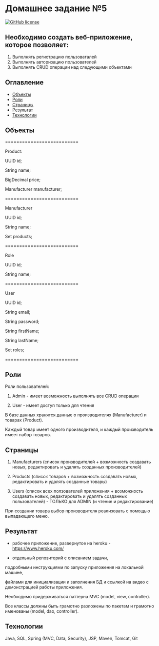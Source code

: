 ﻿# Домашнее задание №5

[![GitHub license](https://img.shields.io/badge/license-MIT-blue.svg)](https://raw.githubusercontent.com/0k6r/GoITFinalProject/master/LICENSE)

## Необходимо создать веб-приложение, которое позволяет:
1. Выполнять регистрацию пользоваталей
2. Выполнять авторизацию пользователей
3. Выполнять CRUD операции над следующими объектами


## Оглавление

- [Объекты](#objects)
- [Роли](#roles)
- [Страницы](#pages)
- [Результат](#development)
- [Технологии](#license)

## Объекты

==========================

Product:

UUID id;

String name;

BigDecimal price;

Manufacturer manufacturer;

==========================

Manufacturer

UUID id;

String name;

Set<Product> products;

==========================

Role

UUID id;

String name;

==========================

User

UUID id;

String email;

String password;

String firstName;

String lastName;

Set<Role> roles;

==========================

## Роли

Роли пользователей:

1. Admin - имеет возможность выполнять все CRUD операции

2. User - имеет доступ только для чтения

 

В базе данных хранятся данные о производителях (Manufacturer) и товарах (Product).

Каждый товар имеет одного производителя, и каждый производитель имеет набор товаров.

 

## Страницы

1. Manufacturers (список производителей + возможность создавать новых, редактировать и удалять созданных производителей)

2. Products (список товаров + возможность создавать новых, редактировать и удалять созданные товары)

3. Users (список всех ползователей приложения + возможность создавать новых, редактировать и удалять созданных пользователей) - ТОЛЬКО для ADMIN (и чтение и редактирование)

 

При создании товара выбор производителя реализовать с помощью выпадающего меню.

 

## Результат

- рабочее приложение, развернутое на heroku - https://www.heroku.com/

- отдельный репозиторий с описанием задачи,

подробными инструкциями по запуску приложения на локальной машине,

файлами для инициализации и заполнения БД и ссылкой на видео с демонстрацией работы приложения.

 

Необходимо придерживаться паттерна MVC (model, view, controller).

Все классы должны быть грамотно разложены по пакетам и грамотно именованы (model, dao, controller).

 

## Технологии

Java, SQL, Spring (MVC, Data, Security), JSP, Maven, Tomcat, Git